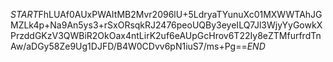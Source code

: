 $START$FhLUAf0AUxPWAItMB2Mvr2096lU+5LdryaTYunuXc01MXWWTAhJGMZLk4p+Na9An5ys3+rSxORsqkRJ2476peoUQBy3eyeILQ7Jl3WjyYyGowkXPrzddGKzV3QWBiR2OkOax4ntLirK2uf6eAUpGcHrov6T22Iy8eZTMfurfrdTnAw/aDGy58Ze9Ug1DJFD/B4W0CDvv6pN1iuS7/ms+Pg==$END$